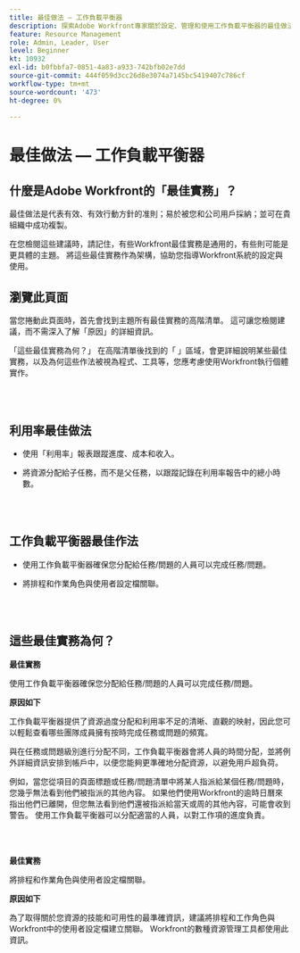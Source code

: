 ```yaml
---
title: 最佳做法 — 工作負載平衡器
description: 探索Adobe Workfront專家關於設定、管理和使用工作負載平衡器的最佳做法建議。
feature: Resource Management
role: Admin, Leader, User
level: Beginner
kt: 10932
exl-id: b0fbbfa7-0851-4a83-a933-742bfb02e7dd
source-git-commit: 444f059d3cc26d8e3074a7145bc5419407c786cf
workflow-type: tm+mt
source-wordcount: '473'
ht-degree: 0%

---
```


# 最佳做法 — 工作負載平衡器

## 什麼是Adobe Workfront的「最佳實務」？

最佳做法是代表有效、有效行動方針的准則；易於被您和公司用戶採納；並可在貴組織中成功複製。

在您檢閱這些建議時，請記住，有些Workfront最佳實務是通用的，有些則可能是更具體的主題。 將這些最佳實務作為架構，協助您指導Workfront系統的設定與使用。

## 瀏覽此頁面

當您捲動此頁面時，首先會找到主題所有最佳實務的高階清單。 這可讓您檢閱建議，而不需深入了解「原因」的詳細資訊。

「這些最佳實務為何？」 在高階清單後找到的「 」區域，會更詳細說明某些最佳實務，以及為何這些作法被視為程式、工具等，您應考慮使用Workfront執行個體實作。

</br>
</br>

## 利用率最佳做法

* 使用「利用率」報表跟蹤進度、成本和收入。

* 將資源分配給子任務，而不是父任務，以跟蹤記錄在利用率報告中的總小時數。

</br>
</br>


## 工作負載平衡器最佳作法

* 使用工作負載平衡器確保您分配給任務/問題的人員可以完成任務/問題。

* 將排程和作業角色與使用者設定檔關聯。

</br>
</br>


## 這些最佳實務為何？

**最佳實務**

使用工作負載平衡器確保您分配給任務/問題的人員可以完成任務/問題。



**原因如下**

工作負載平衡器提供了資源過度分配和利用率不足的清晰、直觀的映射，因此您可以輕鬆查看哪些團隊成員擁有按時完成任務或問題的頻寬。



與在任務或問題級別進行分配不同，工作負載平衡器會將人員的時間分配，並將例外詳細資訊安排到帳戶中，以便您能夠更準確地分配資源，以避免用戶超負荷。



例如，當您從項目的頁面標題或任務/問題清單中將某人指派給某個任務/問題時，您幾乎無法看到他們被指派的其他內容。 如果他們使用Workfront的逾時日曆來指出他們已離開，但您無法看到他們還被指派給當天或周的其他內容，可能會收到警告。 使用工作負載平衡器可以分配適當的人員，以對工作項的進度負責。


</br>
</br>

**最佳實務**

將排程和作業角色與使用者設定檔關聯。



**原因如下**

為了取得關於您資源的技能和可用性的最準確資訊，建議將排程和工作角色與Workfront中的使用者設定檔建立關聯。 Workfront的數種資源管理工具都使用此資訊。
